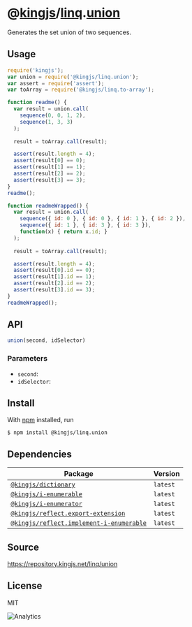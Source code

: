 # @[kingjs][@kingjs]/[linq][ns0].[union][ns1]
Generates the set union of two sequences.
## Usage
```js
require('kingjs');
var union = require('@kingjs/linq.union');
var assert = require('assert');
var toArray = require('@kingjs/linq.to-array');

function readme() {
  var result = union.call(
    sequence(0, 0, 1, 2),
    sequence(1, 3, 3)
  );
  
  result = toArray.call(result);

  assert(result.length = 4);
  assert(result[0] == 0);
  assert(result[1] == 1);
  assert(result[2] == 2);
  assert(result[3] == 3);
}
readme();

function readmeWrapped() {
  var result = union.call(
    sequence({ id: 0 }, { id: 0 }, { id: 1 }, { id: 2 }),
    sequence({ id: 1 }, { id: 3 }, { id: 3 }),
    function(x) { return x.id; }
  );
  
  result = toArray.call(result);

  assert(result.length = 4);
  assert(result[0].id == 0);
  assert(result[1].id == 1);
  assert(result[2].id == 2);
  assert(result[3].id == 3);
}
readmeWrapped();
```

## API
```ts
union(second, idSelector)
```

### Parameters
- `second`: 
- `idSelector`: 



## Install
With [npm](https://npmjs.org/) installed, run
```
$ npm install @kingjs/linq.union
```
## Dependencies
|Package|Version|
|---|---|
|[`@kingjs/dictionary`](https://www.npmjs.com/package/@kingjs/dictionary)|`latest`|
|[`@kingjs/i-enumerable`](https://www.npmjs.com/package/@kingjs/i-enumerable)|`latest`|
|[`@kingjs/i-enumerator`](https://www.npmjs.com/package/@kingjs/i-enumerator)|`latest`|
|[`@kingjs/reflect.export-extension`](https://www.npmjs.com/package/@kingjs/reflect.export-extension)|`latest`|
|[`@kingjs/reflect.implement-i-enumerable`](https://www.npmjs.com/package/@kingjs/reflect.implement-i-enumerable)|`latest`|
## Source
https://repository.kingjs.net/linq/union
## License
MIT

![Analytics](https://analytics.kingjs.net/linq/union)

[@kingjs]: https://www.npmjs.com/package/kingjs
[ns0]: https://www.npmjs.com/package/@kingjs/linq
[ns1]: https://www.npmjs.com/package/@kingjs/linq.union
